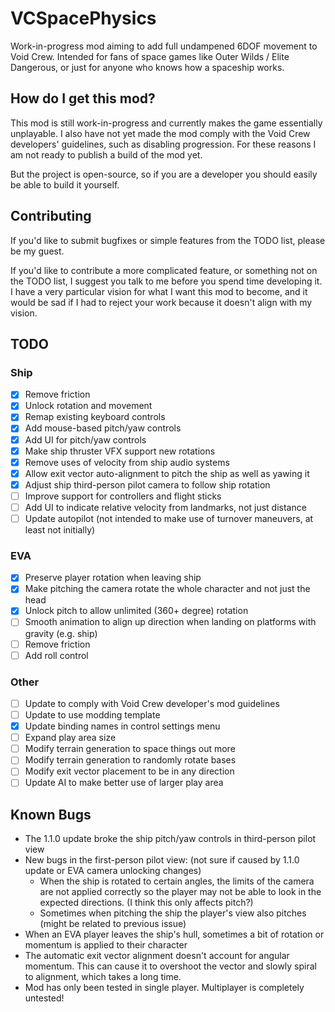 # VCSpacePhysics

Work-in-progress mod aiming to add full undampened 6DOF movement to Void Crew. Intended for fans of space games
like Outer Wilds / Elite Dangerous, or just for anyone who knows how a spaceship works.

## How do I get this mod?

This mod is still work-in-progress and currently makes the game essentially unplayable. I also have
not yet made the mod comply with the Void Crew developers' guidelines, such as disabling progression.
For these reasons I am not ready to publish a build of the mod yet.

But the project is open-source, so if you are a developer you should easily be able to build it yourself.

## Contributing

If you'd like to submit bugfixes or simple features from the TODO list, please be my guest.

If you'd like to contribute a more complicated feature, or something not on the TODO list,
I suggest you talk to me before you spend time developing it. I have a very particular vision
for what I want this mod to become, and it would be sad if I had to reject your work because
it doesn't align with my vision.

## TODO

### Ship

- [x] Remove friction
- [x] Unlock rotation and movement
- [x] Remap existing keyboard controls
- [x] Add mouse-based pitch/yaw controls
- [x] Add UI for pitch/yaw controls
- [x] Make ship thruster VFX support new rotations
- [x] Remove uses of velocity from ship audio systems
- [x] Allow exit vector auto-alignment to pitch the ship as well as yawing it
- [x] Adjust ship third-person pilot camera to follow ship rotation
- [ ] Improve support for controllers and flight sticks
- [ ] Add UI to indicate relative velocity from landmarks, not just distance
- [ ] Update autopilot (not intended to make use of turnover maneuvers, at least not initially)

### EVA

- [x] Preserve player rotation when leaving ship
- [x] Make pitching the camera rotate the whole character and not just the head
- [x] Unlock pitch to allow unlimited (360+ degree) rotation
- [ ] Smooth animation to align up direction when landing on platforms with gravity (e.g. ship)
- [ ] Remove friction
- [ ] Add roll control

### Other

- [ ] Update to comply with Void Crew developer's mod guidelines
- [ ] Update to use modding template
- [x] Update binding names in control settings menu
- [ ] Expand play area size
- [ ] Modify terrain generation to space things out more
- [ ] Modify terrain generation to randomly rotate bases
- [ ] Modify exit vector placement to be in any direction
- [ ] Update AI to make better use of larger play area

## Known Bugs

- The 1.1.0 update broke the ship pitch/yaw controls in third-person pilot view
- New bugs in the first-person pilot view: (not sure if caused by 1.1.0 update or EVA camera unlocking changes)
	- When the ship is rotated to certain angles, the limits of the camera are not applied correctly so the player may not be able to look in the expected directions. (I think this only affects pitch?)
	- Sometimes when pitching the ship the player's view also pitches (might be related to previous issue)
- When an EVA player leaves the ship's hull, sometimes a bit of rotation or momentum is applied to their character
- The automatic exit vector alignment doesn't account for angular momentum. This can cause it to overshoot the vector and slowly spiral to alignment, which takes a long time.
- Mod has only been tested in single player. Multiplayer is completely untested!